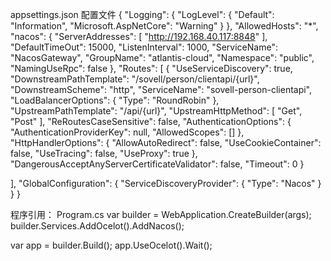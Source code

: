 ﻿appsettings.json 配置文件
{
  "Logging": {
    "LogLevel": {
      "Default": "Information",
      "Microsoft.AspNetCore": "Warning"
    }
  },
  "AllowedHosts": "*",
  "nacos": {
    "ServerAddresses": [ "http://192.168.40.117:8848" ],
    "DefaultTimeOut": 15000,
    "ListenInterval": 1000,
    "ServiceName": "NacosGateway",
    "GroupName": "atlantis-cloud",
    "Namespace": "public",
    "NamingUseRpc": false
  },
  "Routes": [
    {
      "UseServiceDiscovery": true,
      "DownstreamPathTemplate": "/sovell/person/clientapi/{url}",
      "DownstreamScheme": "http",
      "ServiceName": "sovell-person-clientapi",
      "LoadBalancerOptions": {
        "Type": "RoundRobin"
      },
      "UpstreamPathTemplate": "/api/{url}",
      "UpstreamHttpMethod": [ "Get", "Post" ],
      "ReRoutesCaseSensitive": false,
      "AuthenticationOptions": {
        "AuthenticationProviderKey": null,
        "AllowedScopes": []
      },
      "HttpHandlerOptions": {
        "AllowAutoRedirect": false,
        "UseCookieContainer": false,
        "UseTracing": false,
        "UseProxy": true
      },
      "DangerousAcceptAnyServerCertificateValidator": false,
      "Timeout": 0
    }

  ],
  "GlobalConfiguration": {
    "ServiceDiscoveryProvider": {
      "Type": "Nacos"
    }
  }
}

程序引用：
Program.cs
var builder = WebApplication.CreateBuilder(args);
builder.Services.AddOcelot().AddNacos();

var app = builder.Build();
app.UseOcelot().Wait();
